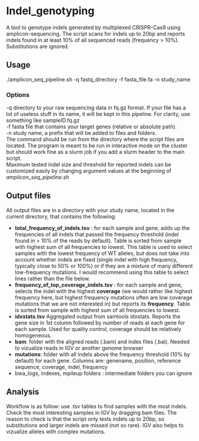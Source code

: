 # Indel_genotyping
A tool to genotype indels generated by multiplexed CRISPR-Cas9 using amplicon-sequencing. The script scans for indels up to 20bp and reports indels found in at least 10% of all sequenced reads (frequency > 10%). Substitutions are ignored.

## Usage
./amplicon_seq_pipeline.sh -q fastq_directory -f fasta_file.fa -n study_name  
### Options
-q directory to your raw sequencing data in fq.gz format. If your file has a lot of useless stuff in its name, it will be kept in this pipeline. For clarity, use something like sampleID.fq.gz  
-f fasta file that contains your target genes (relative or absolute path).  
-n study name, a prefix that will be added to files and folders.  
The command should be run from the directory where the script files are located. The program is meant to be run in interactive mode on the cluster but should work fine as a slurm job if you add a slurm header to the main script.  
Maximum tested indel size and threshold for reported indels can be customized easily by changing argument values at the beginning of *amplicon_seq_pipeline.sh*  

## Output files
All output files are in a directory with your study name, located in the current directory, that contains the following:  
* **total_frequency_of_indels.tsv** : for each sample and gene, adds up the frequencies of all indels that passed the frequency threshold (indel found in > 10% of the reads by default). Table is sorted from sample with highest sum of all frequencies to lowest. This table is used to select samples with the lowest frequency of WT alleles, but does not take into account whether indels are fixed (single indel with high frequency, typically close to 50% or 100%) or if they are a mixture of many different low-frequency mutations. I would recommend using this table to select lines rather than the file below.
* **frequency_of_top_coverage_indels.tsv** : for each sample and gene, selects the indel with the highest **coverage** (we would rather like highest frequency here, but highest frequency mutations often are low coverage mutations that we are not interested in) but reports its **frequency**. Table is sorted from sample with highest sum of all frequencies to lowest.
* **idxstats.tsv** Aggregated output from samtools idxstats. Reports the gene size in 1st column followed by number of reads at each gene for each sample. Used for quality control, coverage should be relatively homogeneous.
* **bam**: folder with the aligned reads (.bam) and index files (.bai). Needed to vizualize reads in IGV or another genome browser
* **mutations**: folder with all indels above the frequency threshold (10% by default) for each gene. Columns are: genename, position, reference sequence, coverage, indel, frequency
* bwa_logs, indexes, mpileup folders : intermediate folders you can ignore

## Analysis
Workflow is as follow: use .tsv tables to find samples with the most indels. Check the most interesting samples in IGV by dragging bam files. The reason to check is that the script only tests indels up to 20bp, so substitutions and larger indels are missed (not so rare). IGV also helps to vizualize alleles with complex mutations.

